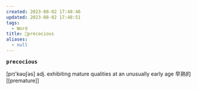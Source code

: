 ```yaml
---
created: 2023-08-02 17:48:46
updated: 2023-08-02 17:48:51
tags:
  - Word
title: 📖precocious
aliases:
  - null
---
```


<pre><strong>precocious</strong></pre>
[prɪ'kəʊʃəs]
adj. exhibiting mature qualities at an unusually early age 早熟的
[[premature]]
